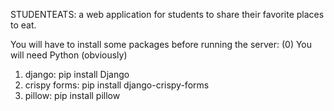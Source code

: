 STUDENTEATS: a web application for students to share their favorite places to eat.


You will have to install some packages before running the server:
(0) You will need Python (obviously)
1) django: pip install Django
2) crispy forms: pip install django-crispy-forms
3) pillow: pip install pillow
